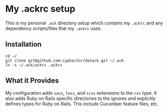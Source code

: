 # My .ackrc setup

This is my personal `.ack` directory setup which contains my `.ackrc` and any dependency scripts/files that my `.ackrc` uses.

## Installation

    cd ~/
    git clone git@github.com:cyphactor/dotack.git ~/.ack
    ln -s ~/.ack/ackrc .ackrc

## What it Provides

My configuration adds `sass`, `less`, and `scss` extensions to the `css` type.
It also adds Ruby on Rails specific directories to the ignores and explicitly
defines types for Ruby on Rails. This include Cucumber feature files, etc.
